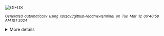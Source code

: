 <div align="justify">
<picture>
    <source media="(prefers-color-scheme: dark)" srcset="https://i.ibb.co/W0WG7BC/output-gif.gif">
    <source media="(prefers-color-scheme: light)" srcset="https://i.ibb.co/W0WG7BC/output-gif.gif">
    <img alt="GIFOS" src="https://i.ibb.co/W0WG7BC/output-gif.gif">
</picture>

<sub><i>Generated automatically using [x0rzavi/github-readme-terminal](https://github.com/x0rzavi/github-readme-terminal) on Tue Mar 12 06:40:58 AM IST 2024</i></sub>

<details>
<summary>More details</summary>

</details>
</div>

<!-- Image deletion URL: https://ibb.co/zFhQCPd/940b08010256e6753fa7a053deeed756 -->
